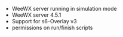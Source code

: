 - WeeWX server running in simulation mode
- WeeWX server 4.5.1
- Support for s6-Overlay v3
- permissions on run/finish scripts
